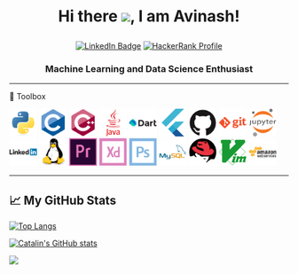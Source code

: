# <p align=center> Hi there <img src="https://raw.githubusercontent.com/MartinHeinz/MartinHeinz/master/wave.gif" width="30px">, I am Avinash! </p>

<p align = center>
<a href="https://www.linkedin.com/in/avinash-m-571642119/"><img src="https://img.shields.io/badge/-LinkedIn-0077B5?style=flat-square&amp;labelColor=0077B5&amp;logo=LinkedIn&amp;link=https://www.linkedin.com/in/avinash-m-571642119/" alt="LinkedIn Badge"></a>
<a href="https://www.hackerrank.com/avinashmohan2001/"><img src="https://img.shields.io/badge/-HackerRank-00ea64?style=flat-square&amp;labelColor=081100&amp;logo=HackerRank&amp;link=https://www.hackerrank.com/avinashmohan2001/" alt="HackerRank Profile"></a>
</p>

### <p align=center> Machine Learning and Data Science Enthusiast </p>

---

🧰 Toolbox

<img src = "https://github.com/devicons/devicon/blob/master/icons/python/python-original.svg" width="50" height="50">  <img src = "https://github.com/devicons/devicon/blob/master/icons/c/c-original.svg" width="50" height="50">  <img src = "https://github.com/devicons/devicon/blob/master/icons/cplusplus/cplusplus-original.svg" width="50" height="50">  <img src = "https://github.com/devicons/devicon/blob/master/icons/java/java-plain-wordmark.svg" width="50" height="50">  <img src = "https://github.com/devicons/devicon/blob/master/icons/dart/dart-original-wordmark.svg" width="50" height="50">  <img src = "https://github.com/devicons/devicon/blob/master/icons/flutter/flutter-original.svg" width="50" height="50">  <img src = "https://github.com/devicons/devicon/blob/master/icons/github/github-original.svg" width="50" height="50">  <img src = "https://github.com/devicons/devicon/blob/master/icons/git/git-plain-wordmark.svg" width="50" height="50">  <img src = "https://github.com/devicons/devicon/blob/master/icons/jupyter/jupyter-original-wordmark.svg" width="50" height="50">  <img src = "https://github.com/devicons/devicon/blob/master/icons/linkedin/linkedin-original-wordmark.svg" width="50" height="50">  <img src = "https://github.com/devicons/devicon/blob/master/icons/linux/linux-original.svg" width="50" height="50">  <img src = "https://github.com/devicons/devicon/blob/master/icons/premierepro/premierepro-original.svg" width="50" height="50">  <img src = "https://github.com/devicons/devicon/blob/master/icons/xd/xd-line.svg" width="50" height="50">  <img src = "https://github.com/devicons/devicon/blob/master/icons/photoshop/photoshop-line.svg" width="50" height="50">  <img src = "https://github.com/devicons/devicon/blob/master/icons/mysql/mysql-original-wordmark.svg" width="50" height="50">  <img src = "https://github.com/devicons/devicon/blob/master/icons/redhat/redhat-original.svg" width="50" height="50">  <img src = "https://github.com/devicons/devicon/blob/master/icons/vim/vim-plain.svg" width="50" height="50">  <img src = "https://github.com/devicons/devicon/blob/master/icons/amazonwebservices/amazonwebservices-original-wordmark.svg" width="50" height="50">

---

## &#x1f4c8; My GitHub Stats

[![Top Langs](https://github-readme-stats.vercel.app/api/top-langs/?username=avinash3699&hide=jupyter%20notebook&theme=radical)](https://github.com/anuraghazra/github-readme-stats)

[![Catalin's GitHub stats](https://github-readme-stats.vercel.app/api?username=avinash3699&theme=radical)](https://github.com/anuraghazra/github-readme-stats)

![](https://komarev.com/ghpvc/?username=avinash3699&color=green&label=Profile+Views)
<!--
**avinash3699/avinash3699** is a ✨ _special_ ✨ repository because its `README.md` (this file) appears on your GitHub profile.

Here are some ideas to get you started:

- 🔭 I’m currently working on ...
- 🌱 I’m currently learning ...
- 👯 I’m looking to collaborate on ...
- 🤔 I’m looking for help with ...
- 💬 Ask me about ...
- 📫 How to reach me: ...
- 😄 Pronouns: ...
- ⚡ Fun fact: ...
-->
